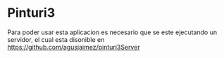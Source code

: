 # Pinturi3
Para poder usar esta aplicacion es necesario que se este ejecutando un servidor, el cual esta disonible en https://github.com/agusjaimez/pinturi3Server
